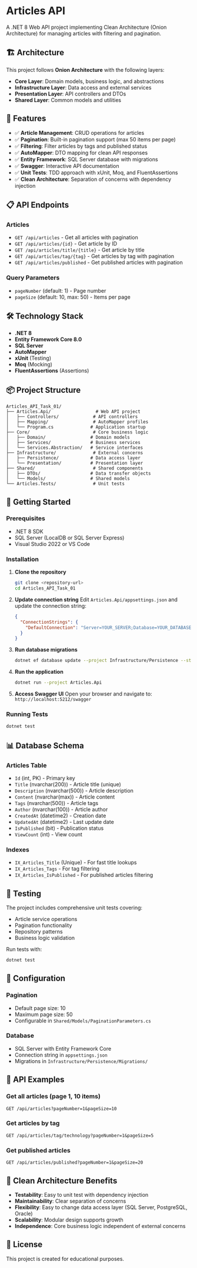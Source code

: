 # Articles API

A .NET 8 Web API project implementing Clean Architecture (Onion Architecture) for managing articles with filtering and pagination.

## 🏗️ Architecture

This project follows **Onion Architecture** with the following layers:

- **Core Layer**: Domain models, business logic, and abstractions
- **Infrastructure Layer**: Data access and external services
- **Presentation Layer**: API controllers and DTOs
- **Shared Layer**: Common models and utilities

## 🚀 Features

- ✅ **Article Management**: CRUD operations for articles
- ✅ **Pagination**: Built-in pagination support (max 50 items per page)
- ✅ **Filtering**: Filter articles by tags and published status
- ✅ **AutoMapper**: DTO mapping for clean API responses
- ✅ **Entity Framework**: SQL Server database with migrations
- ✅ **Swagger**: Interactive API documentation
- ✅ **Unit Tests**: TDD approach with xUnit, Moq, and FluentAssertions
- ✅ **Clean Architecture**: Separation of concerns with dependency injection

## 📋 API Endpoints

### Articles
- `GET /api/articles` - Get all articles with pagination
- `GET /api/articles/{id}` - Get article by ID
- `GET /api/articles/title/{title}` - Get article by title
- `GET /api/articles/tag/{tag}` - Get articles by tag with pagination
- `GET /api/articles/published` - Get published articles with pagination

### Query Parameters
- `pageNumber` (default: 1) - Page number
- `pageSize` (default: 10, max: 50) - Items per page

## 🛠️ Technology Stack

- **.NET 8**
- **Entity Framework Core 8.0**
- **SQL Server**
- **AutoMapper**
- **xUnit** (Testing)
- **Moq** (Mocking)
- **FluentAssertions** (Assertions)

## 📦 Project Structure

```
Articles_API_Task_01/
├── Articles.Api/                 # Web API project
│   ├── Controllers/             # API controllers
│   ├── Mapping/                 # AutoMapper profiles
│   └── Program.cs              # Application startup
├── Core/                        # Core business logic
│   ├── Domain/                 # Domain models
│   ├── Services/               # Business services
│   └── Services.Abstraction/   # Service interfaces
├── Infrastructure/              # External concerns
│   ├── Persistence/            # Data access layer
│   └── Presentation/           # Presentation layer
├── Shared/                      # Shared components
│   ├── DTOs/                   # Data transfer objects
│   └── Models/                 # Shared models
└── Articles.Tests/              # Unit tests
```

## 🚀 Getting Started

### Prerequisites
- .NET 8 SDK
- SQL Server (LocalDB or SQL Server Express)
- Visual Studio 2022 or VS Code

### Installation

1. **Clone the repository**
   ```bash
   git clone <repository-url>
   cd Articles_API_Task_01
   ```

2. **Update connection string**
   Edit `Articles.Api/appsettings.json` and update the connection string:
   ```json
   {
     "ConnectionStrings": {
       "DefaultConnection": "Server=YOUR_SERVER;Database=YOUR_DATABASE;Trusted_Connection=True;TrustServerCertificate=True"
     }
   }
   ```

3. **Run database migrations**
   ```bash
   dotnet ef database update --project Infrastructure/Persistence --startup-project Articles.Api
   ```

4. **Run the application**
   ```bash
   dotnet run --project Articles.Api
   ```

5. **Access Swagger UI**
   Open your browser and navigate to: `http://localhost:5212/swagger`

### Running Tests
```bash
dotnet test
```

## 📊 Database Schema

### Articles Table
- `Id` (int, PK) - Primary key
- `Title` (nvarchar(200)) - Article title (unique)
- `Description` (nvarchar(500)) - Article description
- `Content` (nvarchar(max)) - Article content
- `Tags` (nvarchar(500)) - Article tags
- `Author` (nvarchar(100)) - Article author
- `CreatedAt` (datetime2) - Creation date
- `UpdatedAt` (datetime2) - Last update date
- `IsPublished` (bit) - Publication status
- `ViewCount` (int) - View count

### Indexes
- `IX_Articles_Title` (Unique) - For fast title lookups
- `IX_Articles_Tags` - For tag filtering
- `IX_Articles_IsPublished` - For published articles filtering

## 🧪 Testing

The project includes comprehensive unit tests covering:
- Article service operations
- Pagination functionality
- Repository patterns
- Business logic validation

Run tests with:
```bash
dotnet test
```

## 🔧 Configuration

### Pagination
- Default page size: 10
- Maximum page size: 50
- Configurable in `Shared/Models/PaginationParameters.cs`

### Database
- SQL Server with Entity Framework Core
- Connection string in `appsettings.json`
- Migrations in `Infrastructure/Persistence/Migrations/`

## 📝 API Examples

### Get all articles (page 1, 10 items)
```http
GET /api/articles?pageNumber=1&pageSize=10
```

### Get articles by tag
```http
GET /api/articles/tag/technology?pageNumber=1&pageSize=5
```

### Get published articles
```http
GET /api/articles/published?pageNumber=1&pageSize=20
```

## 🎯 Clean Architecture Benefits

- **Testability**: Easy to unit test with dependency injection
- **Maintainability**: Clear separation of concerns
- **Flexibility**: Easy to change data access layer (SQL Server, PostgreSQL, Oracle)
- **Scalability**: Modular design supports growth
- **Independence**: Core business logic independent of external concerns

## 📄 License

This project is created for educational purposes. 